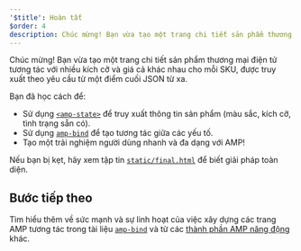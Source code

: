 ```yaml
---
'$title': Hoàn tất
$order: 4
description: Chúc mừng! Bạn vừa tạo một trang chi tiết sản phẩm thương mại điện tử tương tác với nhiều kích cỡ và giá cả khác nhau cho mỗi SKU, được truy xuất theo yêu cầu từ một điểm cuối JSON từ xa.
---
```


Chúc mừng! Bạn vừa tạo một trang chi tiết sản phẩm thương mại điện tử tương tác với nhiều kích cỡ và giá cả khác nhau cho mỗi SKU, được truy xuất theo yêu cầu từ một điểm cuối JSON từ xa.

Bạn đã học cách để:

- Sử dụng [`<amp-state>`](../../../../documentation/components/reference/amp-bind.md#state) để truy xuất thông tin sản phẩm (màu sắc, kích cỡ, tình trạng sẵn có).
- Sử dụng [`amp-bind`](../../../../documentation/components/reference/amp-bind.md) để tạo tương tác giữa các yếu tố.
- Tạo một trải nghiệm người dùng nhanh và đa dạng với AMP!

Nếu bạn bị kẹt, hãy xem tập tin [`static/final.html`](https://github.com/googlecodelabs/advanced-interactivity-in-amp/blob/master/static/final.html) để biết giải pháp toàn diện.

## Bước tiếp theo

Tìm hiểu thêm về sức mạnh và sự linh hoạt của việc xây dựng các trang AMP tương tác trong tài liệu [`amp-bind`](../../../../documentation/components/reference/amp-bind.md) và từ các [thành phần AMP năng động](../../../../documentation/components/index.html) khác.
